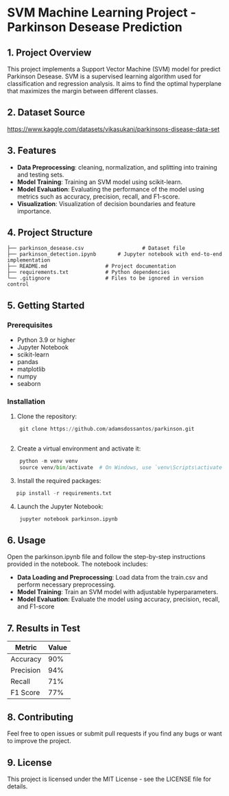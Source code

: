 # SVM Machine Learning Project - Parkinson Desease Prediction

## 1. Project Overview

This project implements a Support Vector Machine (SVM) model for predict Parkinson Desease. SVM is a supervised learning algorithm used for classification and regression analysis. It aims to find the optimal hyperplane that maximizes the margin between different classes.


## 2. Dataset Source

https://www.kaggle.com/datasets/vikasukani/parkinsons-disease-data-set

## 3. Features
- **Data Preprocessing**:  cleaning, normalization, and splitting into training and testing sets.
- **Model Training**: Training an SVM model using scikit-learn.
- **Model Evaluation**: Evaluating the performance of the model using metrics such as accuracy, precision, recall, and F1-score.
- **Visualization**: Visualization of decision boundaries and feature importance.


## 4. Project Structure
    ├── parkinson_desease.csv                   # Dataset file 
    ├── parkinson_detection.ipynb       # Jupyter notebook with end-to-end implementation
    ├── README.md                   # Project documentation
    ├── requirements.txt            # Python dependencies
    └── .gitignore                  # Files to be ignored in version control

## 5. Getting Started

### Prerequisites
- Python 3.9 or higher
- Jupyter Notebook
- scikit-learn
- pandas
- matplotlib
- numpy
- seaborn

### Installation
1. Clone the repository:

```python
    git clone https://github.com/adamsdossantos/parkinson.git
    
```
2. Create a virtual environment and activate it:
```python
    python -m venv venv
    source venv/bin/activate  # On Windows, use `venv\Scripts\activate`
```

3. Install the required packages:
```python
   pip install -r requirements.txt
```

4. Launch the Jupyter Notebook:
```python
    jupyter notebook parkinson.ipynb
```
## 6. Usage

Open the parkinson.ipynb file and follow the step-by-step instructions provided in the notebook. The notebook includes:

- **Data Loading and Preprocessing**: Load data from the train.csv and perform necessary preprocessing.
- **Model Training**: Train an SVM model with adjustable hyperparameters.
- **Model Evaluation**: Evaluate the model using accuracy, precision, recall, and F1-score


## 7. Results in Test
| Metric    |  Value |
|-----------|--------|
| Accuracy  |  90%   |
| Precision |  94%   |
| Recall    |  71%   |
| F1 Score  |  77%   |

## 8. Contributing

Feel free to open issues or submit pull requests if you find any bugs or want to improve the project.

## 9. License

This project is licensed under the MIT License - see the LICENSE file for details.








